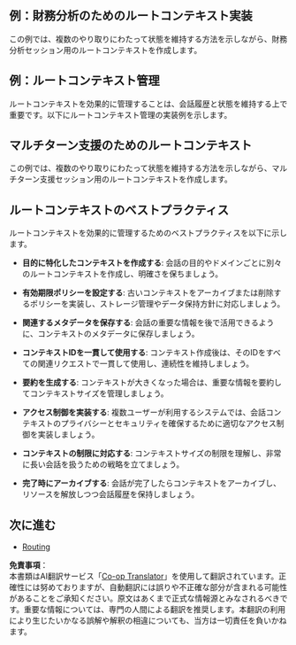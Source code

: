 <!--
CO_OP_TRANSLATOR_METADATA:
{
  "original_hash": "e1cbc99fa7185139ad6d539eca09a2b3",
  "translation_date": "2025-06-02T20:23:27+00:00",
  "source_file": "05-AdvancedTopics/mcp-root-contexts/README.md",
  "language_code": "ja"
}
-->
## 例：財務分析のためのルートコンテキスト実装

この例では、複数のやり取りにわたって状態を維持する方法を示しながら、財務分析セッション用のルートコンテキストを作成します。

## 例：ルートコンテキスト管理

ルートコンテキストを効果的に管理することは、会話履歴と状態を維持する上で重要です。以下にルートコンテキスト管理の実装例を示します。

## マルチターン支援のためのルートコンテキスト

この例では、複数のやり取りにわたって状態を維持する方法を示しながら、マルチターン支援セッション用のルートコンテキストを作成します。

## ルートコンテキストのベストプラクティス

ルートコンテキストを効果的に管理するためのベストプラクティスを以下に示します。

- **目的に特化したコンテキストを作成する**: 会話の目的やドメインごとに別々のルートコンテキストを作成し、明確さを保ちましょう。

- **有効期限ポリシーを設定する**: 古いコンテキストをアーカイブまたは削除するポリシーを実装し、ストレージ管理やデータ保持方針に対応しましょう。

- **関連するメタデータを保存する**: 会話の重要な情報を後で活用できるように、コンテキストのメタデータに保存しましょう。

- **コンテキストIDを一貫して使用する**: コンテキスト作成後は、そのIDをすべての関連リクエストで一貫して使用し、連続性を維持しましょう。

- **要約を生成する**: コンテキストが大きくなった場合は、重要な情報を要約してコンテキストサイズを管理しましょう。

- **アクセス制御を実装する**: 複数ユーザーが利用するシステムでは、会話コンテキストのプライバシーとセキュリティを確保するために適切なアクセス制御を実装しましょう。

- **コンテキストの制限に対応する**: コンテキストサイズの制限を理解し、非常に長い会話を扱うための戦略を立てましょう。

- **完了時にアーカイブする**: 会話が完了したらコンテキストをアーカイブし、リソースを解放しつつ会話履歴を保持しましょう。

## 次に進む

- [Routing](../mcp-routing/README.md)

**免責事項**：  
本書類はAI翻訳サービス「[Co-op Translator](https://github.com/Azure/co-op-translator)」を使用して翻訳されています。正確性には努めておりますが、自動翻訳には誤りや不正確な部分が含まれる可能性があることをご承知ください。原文はあくまで正式な情報源とみなされるべきです。重要な情報については、専門の人間による翻訳を推奨します。本翻訳の利用により生じたいかなる誤解や解釈の相違についても、当方は一切責任を負いかねます。